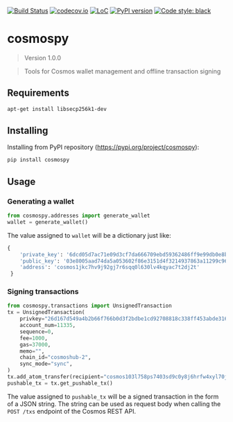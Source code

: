 [![Build Status](https://travis-ci.com/hukkinj1/cosmospy.svg?branch=master)](https://travis-ci.com/hukkinj1/cosmospy)
[![codecov.io](https://codecov.io/gh/hukkinj1/cosmospy/branch/master/graph/badge.svg)](https://codecov.io/gh/hukkinj1/cosmospy)
[![LoC](https://tokei.rs/b1/github/hukkinj1/cosmospy)](https://tokei.rs/b1/github/hukkinj1/cosmospy)
[![PyPI version](https://badge.fury.io/py/cosmospy.svg)](https://badge.fury.io/py/cosmospy)
[![Code style: black](https://img.shields.io/badge/code%20style-black-000000.svg)](https://github.com/python/black)
# cosmospy

<!--- Don't edit the version line below manually. Let bump2version do it for you. -->
> Version 1.0.0

> Tools for Cosmos wallet management and offline transaction signing

## Requirements
```bash
apt-get install libsecp256k1-dev
```

## Installing
Installing from PyPI repository (https://pypi.org/project/cosmospy):
```bash
pip install cosmospy
```

## Usage

### Generating a wallet
```python
from cosmospy.addresses import generate_wallet
wallet = generate_wallet()
```
The value assigned to `wallet` will be a dictionary just like:
```python
{
    'private_key': '6dcd05d7ac71e09d3cf7da666709ebd59362486ff9e99db0e8bc663570515afa',
    'public_key': '03e8005aad74da5a053602f86e3151d4f3214937863a11299c960c28d3609c4775',
    'address': 'cosmos1jkc7hv9j92gj7r6sqq0l630lv4kqyac7t2dj2t'
 }
 ```

 ### Signing transactions
```python
from cosmospy.transactions import UnsignedTransaction
tx = UnsignedTransaction(
    privkey="26d167d549a4b2b66f766b0d3f2bdbe1cd92708818c338ff453abde316a2bd59",
    account_num=11335,
    sequence=0,
    fee=1000,
    gas=37000,
    memo="",
    chain_id="cosmoshub-2",
    sync_mode="sync",
)
tx.add_atom_transfer(recipient="cosmos103l758ps7403sd9c0y8j6hrfw4xyl70j4mmwkf", amount=387000)
pushable_tx = tx.get_pushable_tx()
```
The value assigned to `pushable_tx` will be a signed transaction in the form of a JSON string. The string can be used as request body when calling the `POST /txs` endpoint of the Cosmos REST API.
